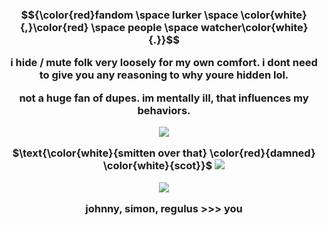 <h3><p align="center">$${\color{red}fandom \space lurker \space \color{white}{,}\color{red} \space people \space watcher\color{white}{.}}$$
 <p align="center">i hide / mute folk very loosely for my own comfort. i dont need to give you any reasoning to why youre hidden lol.
 <p align="center">not a huge fan of dupes. im mentally ill, that influences my behaviors.

<p align="center"> <img src="https://files.catbox.moe/iylwv3.png">

<p align="center"> $\text{\color{white}{smitten over that} \color{red}{damned} \color{white}{scot}}$ <img src="https://gifcity.carrd.co/assets/images/gallery88/2b9afe77.gif?v=b2f08ae6">

<p align="center"> <img src="https://gifcity.carrd.co/assets/images/gallery39/6130186d.gif?v=b2f08ae6">

<p align="center"> johnny, simon, regulus >>> you

